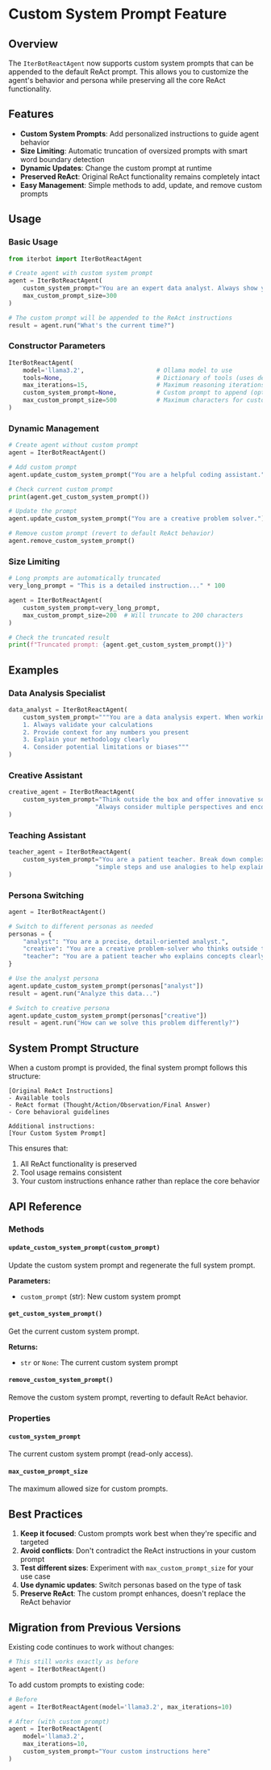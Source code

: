 # Custom System Prompt Feature

## Overview

The `IterBotReactAgent` now supports custom system prompts that can be appended to the default ReAct prompt. This allows you to customize the agent's behavior and persona while preserving all the core ReAct functionality.

## Features

- **Custom System Prompts**: Add personalized instructions to guide agent behavior
- **Size Limiting**: Automatic truncation of oversized prompts with smart word boundary detection
- **Dynamic Updates**: Change the custom prompt at runtime
- **Preserved ReAct**: Original ReAct functionality remains completely intact
- **Easy Management**: Simple methods to add, update, and remove custom prompts

## Usage

### Basic Usage

```python
from iterbot import IterBotReactAgent

# Create agent with custom system prompt
agent = IterBotReactAgent(
    custom_system_prompt="You are an expert data analyst. Always show your calculations.",
    max_custom_prompt_size=300
)

# The custom prompt will be appended to the ReAct instructions
result = agent.run("What's the current time?")
```

### Constructor Parameters

```python
IterBotReactAgent(
    model='llama3.2',                    # Ollama model to use
    tools=None,                          # Dictionary of tools (uses defaults if None)
    max_iterations=15,                   # Maximum reasoning iterations
    custom_system_prompt=None,           # Custom prompt to append (optional)
    max_custom_prompt_size=500           # Maximum characters for custom prompt
)
```

### Dynamic Management

```python
# Create agent without custom prompt
agent = IterBotReactAgent()

# Add custom prompt
agent.update_custom_system_prompt("You are a helpful coding assistant.")

# Check current custom prompt
print(agent.get_custom_system_prompt())

# Update the prompt
agent.update_custom_system_prompt("You are a creative problem solver.")

# Remove custom prompt (revert to default ReAct behavior)
agent.remove_custom_system_prompt()
```

### Size Limiting

```python
# Long prompts are automatically truncated
very_long_prompt = "This is a detailed instruction..." * 100

agent = IterBotReactAgent(
    custom_system_prompt=very_long_prompt,
    max_custom_prompt_size=200  # Will truncate to 200 characters
)

# Check the truncated result
print(f"Truncated prompt: {agent.get_custom_system_prompt()}")
```

## Examples

### Data Analysis Specialist

```python
data_analyst = IterBotReactAgent(
    custom_system_prompt="""You are a data analysis expert. When working with data:
    1. Always validate your calculations
    2. Provide context for any numbers you present
    3. Explain your methodology clearly
    4. Consider potential limitations or biases"""
)
```

### Creative Assistant

```python
creative_agent = IterBotReactAgent(
    custom_system_prompt="Think outside the box and offer innovative solutions. "
                        "Always consider multiple perspectives and encourage brainstorming."
)
```

### Teaching Assistant

```python
teacher_agent = IterBotReactAgent(
    custom_system_prompt="You are a patient teacher. Break down complex concepts into "
                        "simple steps and use analogies to help explain difficult topics."
)
```

### Persona Switching

```python
agent = IterBotReactAgent()

# Switch to different personas as needed
personas = {
    "analyst": "You are a precise, detail-oriented analyst.",
    "creative": "You are a creative problem-solver who thinks outside the box.",
    "teacher": "You are a patient teacher who explains concepts clearly."
}

# Use the analyst persona
agent.update_custom_system_prompt(personas["analyst"])
result = agent.run("Analyze this data...")

# Switch to creative persona
agent.update_custom_system_prompt(personas["creative"])
result = agent.run("How can we solve this problem differently?")
```

## System Prompt Structure

When a custom prompt is provided, the final system prompt follows this structure:

```
[Original ReAct Instructions]
- Available tools
- ReAct format (Thought/Action/Observation/Final Answer)
- Core behavioral guidelines

Additional instructions:
[Your Custom System Prompt]
```

This ensures that:
1. All ReAct functionality is preserved
2. Tool usage remains consistent
3. Your custom instructions enhance rather than replace the core behavior

## API Reference

### Methods

#### `update_custom_system_prompt(custom_prompt)`
Update the custom system prompt and regenerate the full system prompt.

**Parameters:**
- `custom_prompt` (str): New custom system prompt

#### `get_custom_system_prompt()`
Get the current custom system prompt.

**Returns:**
- `str` or `None`: The current custom system prompt

#### `remove_custom_system_prompt()`
Remove the custom system prompt, reverting to default ReAct behavior.

### Properties

#### `custom_system_prompt`
The current custom system prompt (read-only access).

#### `max_custom_prompt_size`
The maximum allowed size for custom prompts.

## Best Practices

1. **Keep it focused**: Custom prompts work best when they're specific and targeted
2. **Avoid conflicts**: Don't contradict the ReAct instructions in your custom prompt
3. **Test different sizes**: Experiment with `max_custom_prompt_size` for your use case
4. **Use dynamic updates**: Switch personas based on the type of task
5. **Preserve ReAct**: The custom prompt enhances, doesn't replace the ReAct behavior

## Migration from Previous Versions

Existing code continues to work without changes:

```python
# This still works exactly as before
agent = IterBotReactAgent()
```

To add custom prompts to existing code:

```python
# Before
agent = IterBotReactAgent(model='llama3.2', max_iterations=10)

# After (with custom prompt)
agent = IterBotReactAgent(
    model='llama3.2', 
    max_iterations=10,
    custom_system_prompt="Your custom instructions here"
)
```
